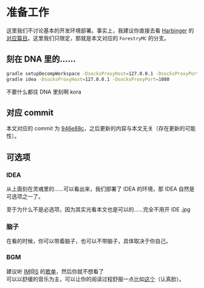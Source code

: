 # 准备工作

这里我们不讨论基本的开发环境部署。事实上，我建议你直接去看 [Harbinger][harbinger-homepage] 的[对应篇目][harbinger-chapter-02]。这里我们只限定，那就是本文对应的 `ForestryMC` 的分支。

## 刻在 DNA 里的……

```bash
gradle setupDecompWorkspace -DsocksProxyHost=127.0.0.1 -DsocksProxyPort=1080
gradle idea -DsocksProxyHost=127.0.0.1 -DsocksProxyPort=1080
```

<black>不要什么都往 DNA 里刻啊 kora</black>

## 对应 commit

本文对应的 commit 为 [946e88c][forestry-commit]，之后更新的内容与本文无关（存在更新的可能性）。

[harbinger-homepage]: https://harbinger.covertdragon.team/
[harbinger-chapter-02]: https://harbinger.covertdragon.team/chapter-02/
[forestry-commit]: https://github.com/ForestryMC/ForestryMC/tree/946e88ced8cfdfaaa49cbf359c9ef615d8916109

## 可选项

### IDEA

从上面<black>刻在灵魂里的……</black>可以看出来，我们部署了 IDEA 的环境，那 IDEA 自然是可选项之一了。

至于为什么不是必选项，因为其实光看本文也是可以的……<black>完全不用开 IDE .jpg</black>

### 脑子

在看的时候，你可以带着脑子，也可以不带脑子，具体取决于你自己。

### BGM

<black>建议听 <a href="https://zh.moegirl.org/%E5%81%B6%E5%83%8F%E5%A4%A7%E5%B8%88%E7%B3%BB%E5%88%97">IM@S</a> 的<a href="http://music.163.com/m/playlist?id=50015591">歌单</a>，然后你就不想看了</black>
<br>
可以以舒缓的音乐为主，可以让你的阅读过程舒服一点<black>比如<a href="http://music.163.com/m/playlist?id=2584907277">这个</a>（认真脸）</black>。
